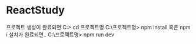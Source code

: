 # ReactStudy

프로젝트 생성이 완료되면
C:\> cd 프로젝트명
C:\프로젝트명> npm install 혹은 npm i 
설치가 완료되면..
C:\프로젝트명> npm run dev
